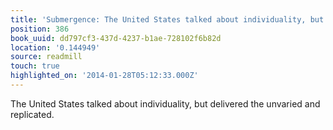 ```yaml
---
title: 'Submergence: The United States talked about individuality, but delivered …'
position: 386
book_uuid: dd797cf3-437d-4237-b1ae-728102f6b82d
location: '0.144949'
source: readmill
touch: true
highlighted_on: '2014-01-28T05:12:33.000Z'
---
```


The United States talked about individuality, but delivered the unvaried and replicated.